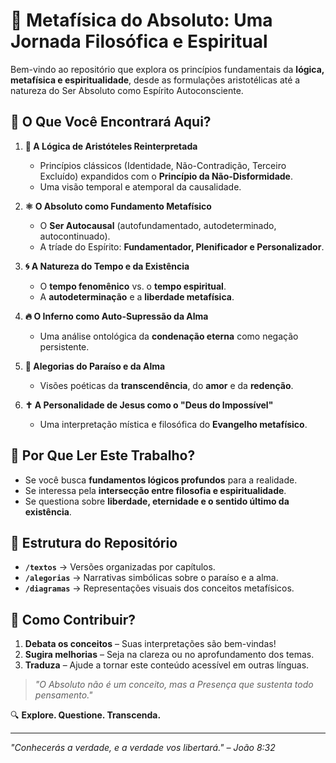 # 🌌 **Metafísica do Absoluto: Uma Jornada Filosófica e Espiritual**  

Bem-vindo ao repositório que explora os princípios fundamentais da **lógica, metafísica e espiritualidade**, desde as formulações aristotélicas até a natureza do Ser Absoluto como Espírito Autoconsciente.  

## 📜 **O Que Você Encontrará Aqui?**  

1. **📖 A Lógica de Aristóteles Reinterpretada**  
   - Princípios clássicos (Identidade, Não-Contradição, Terceiro Excluído) expandidos com o **Princípio da Não-Disformidade**.  
   - Uma visão temporal e atemporal da causalidade.  

2. **⚛️ O Absoluto como Fundamento Metafísico**  
   - O **Ser Autocausal** (autofundamentado, autodeterminado, autocontinuado).  
   - A tríade do Espírito: **Fundamentador, Plenificador e Personalizador**.  

3. **🌀 A Natureza do Tempo e da Existência**  
   - O **tempo fenomênico** vs. o **tempo espiritual**.  
   - A **autodeterminação** e a **liberdade metafísica**.  

4. **🔥 O Inferno como Auto-Supressão da Alma**  
   - Uma análise ontológica da **condenação eterna** como negação persistente.  

5. **💎 Alegorias do Paraíso e da Alma**  
   - Visões poéticas da **transcendência**, do **amor** e da **redenção**.  

6. **✝️ A Personalidade de Jesus como o "Deus do Impossível"**  
   - Uma interpretação mística e filosófica do **Evangelho metafísico**.  

## 🌟 **Por Que Ler Este Trabalho?**  
- Se você busca **fundamentos lógicos profundos** para a realidade.  
- Se interessa pela **intersecção entre filosofia e espiritualidade**.  
- Se questiona sobre **liberdade, eternidade e o sentido último da existência**.  

## 📂 **Estrutura do Repositório**  
- **`/textos`** → Versões organizadas por capítulos.  
- **`/alegorias`** → Narrativas simbólicas sobre o paraíso e a alma.  
- **`/diagramas`** → Representações visuais dos conceitos metafísicos.  

## 🚀 **Como Contribuir?**  
1. **Debata os conceitos** – Suas interpretações são bem-vindas!  
2. **Sugira melhorias** – Seja na clareza ou no aprofundamento dos temas.  
3. **Traduza** – Ajude a tornar este conteúdo acessível em outras línguas.  

> *"O Absoluto não é um conceito, mas a Presença que sustenta todo pensamento."*  

🔍 **Explore. Questione. Transcenda.**  

---  

*"Conhecerás a verdade, e a verdade vos libertará." – João 8:32*
